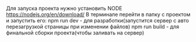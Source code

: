 Для запуска проекта нужно установить NODE https://nodejs.org/en/download/
В терминале перейти в папку с проектом и запустить его:
npm run dev - для разработки(запустится сервер с авто перезагрузкой страницы при изменении файлов)
npm run build - для финальной сборки проекта(чтобы заливать на сервер)